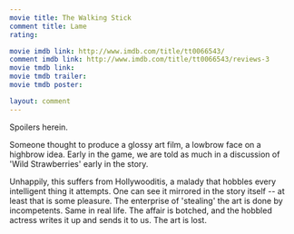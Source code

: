 ```yaml
---
movie title: The Walking Stick
comment title: Lame
rating: 

movie imdb link: http://www.imdb.com/title/tt0066543/
comment imdb link: http://www.imdb.com/title/tt0066543/reviews-3
movie tmdb link: 
movie tmdb trailer: 
movie tmdb poster: 

layout: comment
---
```


Spoilers herein.

Someone thought to produce a glossy art film, a lowbrow face on a highbrow idea. Early in the game, we are told as much in a discussion of 'Wild Strawberries' early in the story. 

Unhappily, this suffers from Hollywooditis, a malady that hobbles every intelligent thing it attempts. One can see it mirrored in the story itself -- at least that is some pleasure. The enterprise of 'stealing' the art is done by incompetents. Same in real life. The affair is botched, and the hobbled actress writes it up and sends it to us. The art is lost.